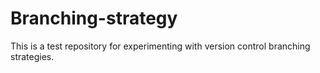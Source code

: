 # Branching-strategy
This is a test repository for experimenting with version control branching strategies.
